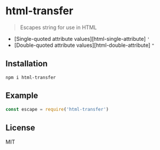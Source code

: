 # html-transfer
> Escapes string for use in HTML

 * [Single-quoted attribute values][html-single-attribute] `'`
 * [Double-quoted attribute values][html-double-attribute] `"`


## Installation
```
npm i html-transfer
```

## Example
``` js
const escape = require('html-transfer')
```


## License
MIT